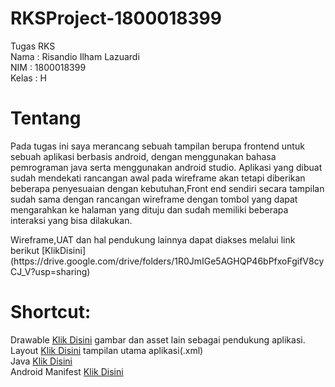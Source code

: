 # RKSProject-1800018399

Tugas RKS<br>
Nama : Risandio Ilham Lazuardi<br>
NIM : 1800018399<br>
Kelas : H<br>

# Tentang 

<p>Pada tugas ini saya merancang sebuah tampilan berupa frontend untuk sebuah aplikasi berbasis android, dengan menggunakan bahasa pemrograman java serta menggunakan android studio. Aplikasi yang dibuat sudah mendekati rancangan awal pada wireframe akan tetapi diberikan beberapa penyesuaian dengan kebutuhan,Front end sendiri secara tampilan sudah sama dengan rancangan wireframe dengan tombol yang dapat mengarahkan ke halaman yang dituju dan sudah memiliki beberapa interaksi yang bisa dilakukan.<p>
Wireframe,UAT dan hal pendukung lainnya dapat diakses melalui link berikut [KlikDisini](https://drive.google.com/drive/folders/1R0JmIGe5AGHQP46bPfxoFgifV8cyCJ_V?usp=sharing)

# Shortcut:

Drawable [Klik Disini](https://github.com/Dia-Dio/RKSProject-1800018399/tree/main/app/src/main/res/drawable) gambar dan asset lain sebagai pendukung aplikasi.<br>
Layout [Klik Disini](https://github.com/Dia-Dio/RKSProject-1800018399/tree/main/app/src/main/res/layout) tampilan utama aplikasi(.xml)<br>
Java [Klik Disini](https://github.com/Dia-Dio/RKSProject-1800018399/tree/main/app/src/main/java/com/example/rks)<br>
Android Manifest [Klik Disini](https://github.com/Dia-Dio/RKSProject-1800018399/tree/main/app/src/main)<br>



